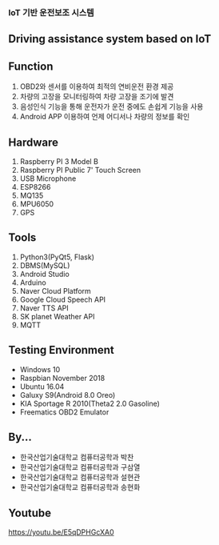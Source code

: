 ### IoT 기반 운전보조 시스템
## Driving assistance system based on IoT

## Function
   1. OBD2와 센서를 이용하여 최적의 연비운전 환경 제공
   2. 차량의 고장을 모니터링하여 차량 고장을 조기에 발견
   3. 음성인식 기능을 통해 운전자가 운전 중에도 손쉽게 기능을 사용
   4. Android APP 이용하여 언제 어디서나 차량의 정보를 확인

## Hardware
  1. Raspberry PI 3 Model B
  2. Raspberry PI Public 7' Touch Screen
  3. USB Microphone
  4. ESP8266
  5. MQ135
  6. MPU6050
  7. GPS
  
## Tools
  1. Python3(PyQt5, Flask)
  2. DBMS(MySQL)
  3. Android Studio
  4. Arduino
  5. Naver Cloud Platform
  6. Google Cloud Speech API
  7. Naver TTS API
  8. SK planet Weather API
  9. MQTT

## Testing Environment
  - Windows 10
  - Raspbian November 2018
  - Ubuntu 16.04
  - Galuxy S9(Android 8.0 Oreo)
  - KIA Sportage R 2010(Theta2 2.0 Gasoline)
  - Freematics OBD2 Emulator
  
## By...
  - 한국산업기술대학교 컴퓨터공학과 박찬
  - 한국산업기술대학교 컴퓨터공학과 구삼열
  - 한국산업기술대학교 컴퓨터공학과 설현관
  - 한국산업기술대학교 컴퓨터공학과 송현화
  
## Youtube
  https://youtu.be/E5qDPHGcXA0
